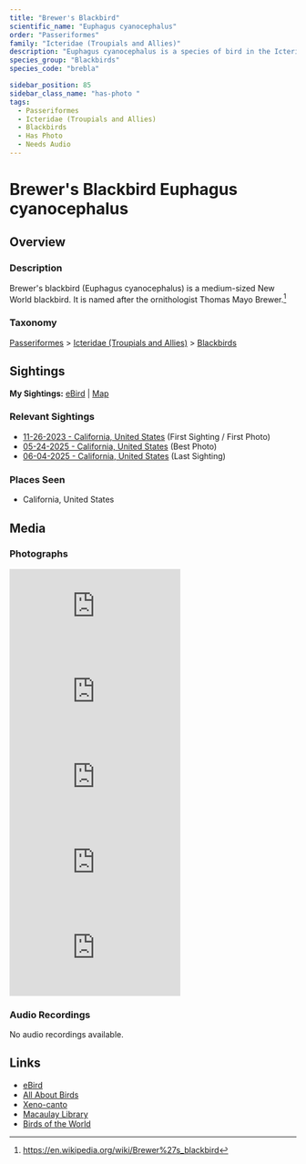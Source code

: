 ```yaml
---
title: "Brewer's Blackbird"
scientific_name: "Euphagus cyanocephalus"
order: "Passeriformes"
family: "Icteridae (Troupials and Allies)"
description: "Euphagus cyanocephalus is a species of bird in the Icteridae (Troupials and Allies) family. It has been observed 13 times. It has been photographed."
species_group: "Blackbirds"
species_code: "brebla"

sidebar_position: 85
sidebar_class_name: "has-photo "
tags: 
  - Passeriformes
  - Icteridae (Troupials and Allies)
  - Blackbirds
  - Has Photo
  - Needs Audio
---
```


# Brewer's Blackbird <span className='sci_name'>Euphagus cyanocephalus</span>

## Overview

### Description
Brewer's blackbird (Euphagus cyanocephalus) is a medium-sized New World blackbird. It is named after the ornithologist Thomas Mayo Brewer.[^1]

[^1]: https://en.wikipedia.org/wiki/Brewer%27s_blackbird

### Taxonomy
[Passeriformes](/tags/passeriformes) > [Icteridae (Troupials and Allies)](/tags/icteridae-troupials-and-allies) > [Blackbirds](/tags/blackbirds)


## Sightings

**My Sightings:** [eBird](https://ebird.org/lifelist?r=world&time=life&spp=brebla) | [Map](/map?species_code=brebla)

### Relevant Sightings

* [11-26-2023 - California, United States](https://ebird.org/checklist/S155251280) (First Sighting / First Photo)
* [05-24-2025 - California, United States](https://ebird.org/checklist/S241928811) (Best Photo)
* [06-04-2025 - California, United States](https://ebird.org/checklist/S246638509) (Last Sighting)

### Places Seen

* California, United States



## Media
### Photographs
<iframe className="photo_iframe horizontal" src="https://macaulaylibrary.org/asset/636976573/embed" frameBorder="0" allowFullScreen></iframe>
<iframe className="photo_iframe horizontal" src="https://macaulaylibrary.org/asset/614231410/embed" frameBorder="0" allowFullScreen></iframe>
<iframe className="photo_iframe horizontal" src="https://macaulaylibrary.org/asset/627869509/embed" frameBorder="0" allowFullScreen></iframe>
<iframe className="photo_iframe horizontal" src="https://macaulaylibrary.org/asset/636976572/embed" frameBorder="0" allowFullScreen></iframe>
<iframe className="photo_iframe horizontal" src="https://macaulaylibrary.org/asset/637299941/embed" frameBorder="0" allowFullScreen></iframe>

### Audio Recordings
No audio recordings available.

## Links
* [eBird](https://ebird.org/species/brebla) 
* [All About Birds](https://www.allaboutbirds.org/guide/brebla) 
* [Xeno-canto](https://www.xeno-canto.org/species/euphagus-cyanocephalus) 
* [Macaulay Library](https://search.macaulaylibrary.org/catalog?taxonCode=brebla&sort=rating_rank_desc)
* [Birds of the World](https://birdsoftheworld.org/bow/species/brebla)
